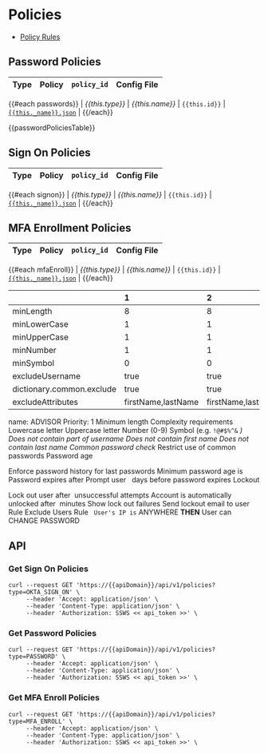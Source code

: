 # Policies

* [Policy Rules](./rules)

## Password Policies
| Type             | Policy | `policy_id` | Config File |
| :---             | :---        |:---    |:---         |
{{#each passwords}}
| _{{this.type}}_       | _{{this.name}}_       | `{{this.id}}`         | [`{{this._name}}.json`]({{this._name}}.json) |
{{/each}}

{{passwordPoliciesTable}}

## Sign On Policies
| Type             | Policy | `policy_id` | Config File |
| :---             | :---        |:---    |:---         |
{{#each signon}}
| _{{this.type}}_       | _{{this.name}}_       | `{{this.id}}`         | [`{{this._name}}.json`]({{this._name}}.json) |
{{/each}}

## MFA Enrollment Policies
| Type             | Policy | `policy_id` | Config File |
| :---             | :---        |:---    |:---         |
{{#each mfaEnroll}}
| _{{this.type}}_       | _{{this.name}}_       | `{{this.id}}`         | [`{{this._name}}.json`]({{this._name}}.json) |
{{/each}}

| | 1 | 2 | 3 | 4 |
| :--- | :--- | :--- | :--- | :--- |
| minLength | 8 | 8 | 8 | 8 |
| minLowerCase | 1 | 1 | 1 | 1 |
| minUpperCase | 1 | 1 | 1 | 1 |
| minNumber | 1 | 1 | 1 | 1 |
| minSymbol | 0 | 0 | 0 | 0 |
| excludeUsername | true | true | true | true |
| dictionary.common.exclude | true | true | true | true |
| excludeAttributes | firstName,lastName | firstName,lastName | firstName,lastName | firstName,lastName |

name: ADVISOR
Priority: 1
Minimum length
Complexity requirements
Lowercase letter</td>
Uppercase letter</td>
Number (0-9)</td>
Symbol (e.g. <code>!@#$%^&amp;*</code> )
Does not contain part of username</td>
Does not contain first name</td>
Does not contain last name</td>
Common password check*</th>
Restrict use of common passwords</td>
Password age</p>
Enforce password history for last&nbsp;passwords</td>
Minimum password age is</td>
Password expires after 
Prompt user&nbsp; &nbsp;days before password expires
Lockout</p>
Lock out user after  &nbsp;unsuccessful attempts
Account is automatically unlocked after  &nbsp;minutes
Show lock out failures</td>
Send lockout email to user</td>
Rule</th>
Exclude Users</th>
Rule</th>
          <code>&nbsp;User's IP is</code>
          <span >ANYWHERE</span>
            <strong>THEN</strong>
             User can
          </code>
          <span >CHANGE PASSWORD</span>

## API
### Get Sign On Policies

```
curl --request GET 'https://{{apiDomain}}/api/v1/policies?type=OKTA_SIGN_ON' \
     --header 'Accept: application/json' \
     --header 'Content-Type: application/json' \
	 --header 'Authorization: SSWS << api_token >>' \
```

### Get Password Policies

```
curl --request GET 'https://{{apiDomain}}/api/v1/policies?type=PASSWORD' \
     --header 'Accept: application/json' \
     --header 'Content-Type: application/json' \
	 --header 'Authorization: SSWS << api_token >>' \
```

### Get MFA Enroll Policies

```
curl --request GET 'https://{{apiDomain}}/api/v1/policies?type=MFA_ENROLL' \
     --header 'Accept: application/json' \
     --header 'Content-Type: application/json' \
	 --header 'Authorization: SSWS << api_token >>' \
```
